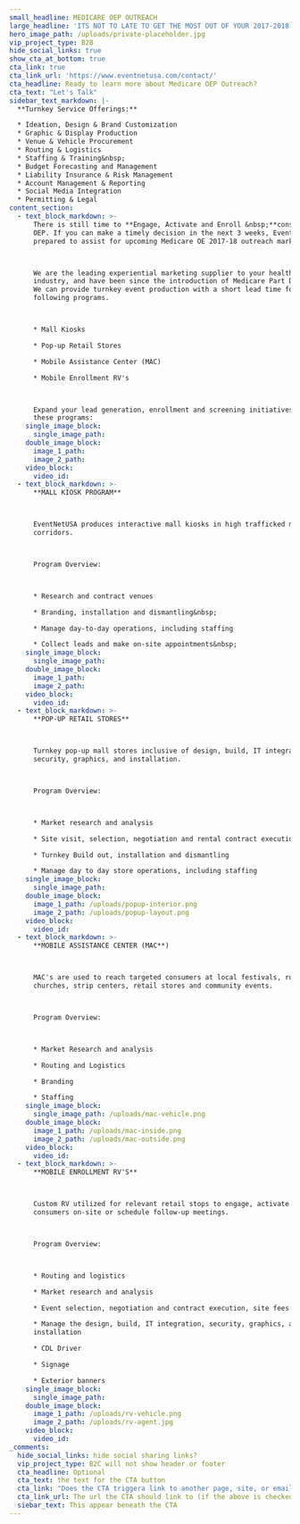 ```yaml
---
small_headline: MEDICARE OEP OUTREACH
large_headline: 'ITS NOT TO LATE TO GET THE MOST OUT OF YOUR 2017-2018 OEP OUTREACH INITIATIVES!'
hero_image_path: /uploads/private-placeholder.jpg
vip_project_type: B2B
hide_social_links: true
show_cta_at_bottom: true
cta_link: true
cta_link_url: 'https://www.eventnetusa.com/contact/'
cta_headline: Ready to learn more about Medicare OEP Outreach?
cta_text: "Let's Talk"
sidebar_text_markdown: |-
  **Turnkey Service Offerings:**

  * Ideation, Design & Brand Customization
  * Graphic & Display Production
  * Venue & Vehicle Procurement
  * Routing & Logistics
  * Staffing & Training&nbsp;
  * Budget Forecasting and Management
  * Liability Insurance & Risk Management
  * Account Management & Reporting
  * Social Media Integration
  * Permitting & Legal
content_section:
  - text_block_markdown: >-
      There is still time to **Engage, Activate and Enroll &nbsp;**consumers this
      OEP. If you can make a timely decision in the next 3 weeks, EventNetUSA is
      prepared to assist for upcoming Medicare OE 2017-18 outreach marketing.



      We are the leading experiential marketing supplier to your health insurance
      industry, and have been since the introduction of Medicare Part D in 2005.
      We can provide turnkey event production with a short lead time for the
      following programs.



      * Mall Kiosks

      * Pop-up Retail Stores

      * Mobile Assistance Center (MAC)

      * Mobile Enrollment RV's



      Expand your lead generation, enrollment and screening initiatives with
      these programs:
    single_image_block:
      single_image_path:
    double_image_block:
      image_1_path:
      image_2_path:
    video_block:
      video_id:
  - text_block_markdown: >-
      **MALL KIOSK PROGRAM**



      EventNetUSA produces interactive mall kiosks in high trafficked mall
      corridors.



      Program Overview:



      * Research and contract venues

      * Branding, installation and dismantling&nbsp;

      * Manage day-to-day operations, including staffing

      * Collect leads and make on-site appointments&nbsp;
    single_image_block:
      single_image_path:
    double_image_block:
      image_1_path:
      image_2_path:
    video_block:
      video_id:
  - text_block_markdown: >-
      **POP-UP RETAIL STORES**



      Turnkey pop-up mall stores inclusive of design, build, IT integration,
      security, graphics, and installation.



      Program Overview:



      * Market research and analysis

      * Site visit, selection, negotiation and rental contract execution

      * Turnkey Build out, installation and dismantling

      * Manage day to day store operations, including staffing
    single_image_block:
      single_image_path:
    double_image_block:
      image_1_path: /uploads/popup-interior.png
      image_2_path: /uploads/popup-layout.png
    video_block:
      video_id:
  - text_block_markdown: >-
      **MOBILE ASSISTANCE CENTER (MAC**)



      MAC's are used to reach targeted consumers at local festivals, runs,
      churches, strip centers, retail stores and community events.



      Program Overview:



      * Market Research and analysis

      * Routing and Logistics

      * Branding

      * Staffing
    single_image_block:
      single_image_path: /uploads/mac-vehicle.png
    double_image_block:
      image_1_path: /uploads/mac-inside.png
      image_2_path: /uploads/mac-outside.png
    video_block:
      video_id:
  - text_block_markdown: >-
      **MOBILE ENROLLMENT RV'S**



      Custom RV utilized for relevant retail stops to engage, activate and enroll
      consumers on-site or schedule follow-up meetings.



      Program Overview:



      * Routing and logistics

      * Market research and analysis

      * Event selection, negotiation and contract execution, site fees

      * Manage the design, build, IT integration, security, graphics, and
      installation

      * CDL Driver

      * Signage

      * Exterior banners
    single_image_block:
      single_image_path:
    double_image_block:
      image_1_path: /uploads/rv-vehicle.png
      image_2_path: /uploads/rv-agent.jpg
    video_block:
      video_id:
_comments:
  hide_social_links: hide social sharing links?
  vip_project_type: B2C will not show header or footer
  cta_headline: Optional
  cta_text: the text for the CTA button
  cta_link: "Does the CTA triggera link to another page, site, or email? (note: use 'mailto:info@eventnetusa.com' format for an email address)"
  cta_link_url: The url the CTA should link to (if the above is checked)
  siebar_text: This appear beneath the CTA
---
```

